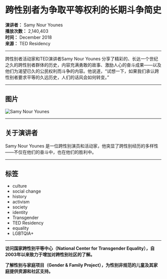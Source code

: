 # 跨性别者为争取平等权利的长期斗争简史

**演讲者：** Samy Nour Younes  
**播放次数：** 2,140,403  
**时间：** December 2018  
**来源：** TED Residency

---

跨性别者活动家和TED演讲者Samy Nour Younes 分享了精彩的、长达一个世纪之久的跨性别者群体的历史，内容充满勇敢的故事、激励人心的奋斗成果——以及他们为渴望已久的公民权利而斗争的内容。他说道，“试想一下，如果我们承认跨性别者要求平等的久远历史，人们的话风会如何转变。”

---

## 图片

![Samy Nour Younes](https://pi.tedcdn.com/r/pe.tedcdn.com/images/ted/e293f66d582d2d78de3e6a02ab28c3fe90845f3a_254x191.jpg?u%5Br%5D=2&u%5Bs%5D=0.5&u%5Ba%5D=0.8&u%5Bt%5D=0.03&quality=80&w=56)

---

## 关于演讲者

Samy Nour Younes 是一位跨性别演员和活动家，他突显了跨性别经历的多样性——不仅在他们的奋斗中，也在他们的胜利中。

---

## 标签

- culture
- social change
- history
- activism
- society
- identity
- Transgender
- TED Residency
- equality
- LGBTQIA+

---

**访问国家跨性别平等中心（National Center for Transgender Equality），自2003年以来致力于增加对跨性别社区的了解。**

**了解性别与家庭项目（Gender & Family Project），为性别非规范的儿童及其家庭提供资源和社区支持。**
